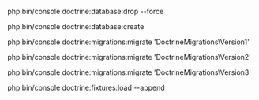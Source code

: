 php bin/console doctrine:database:drop --force

php bin/console doctrine:database:create

php bin/console doctrine:migrations:migrate 'DoctrineMigrations\Version1'

php bin/console doctrine:migrations:migrate 'DoctrineMigrations\Version2'

php bin/console doctrine:migrations:migrate 'DoctrineMigrations\Version3'

php bin/console doctrine:fixtures:load --append
